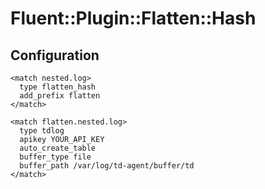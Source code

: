 # Fluent::Plugin::Flatten::Hash

## Configuration

    <match nested.log>
      type flatten_hash
      add_prefix flatten
    </match>

    <match flatten.nested.log>
      type tdlog
      apikey YOUR_API_KEY
      auto_create_table
      buffer_type file
      buffer_path /var/log/td-agent/buffer/td
    </match>
